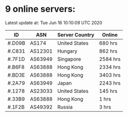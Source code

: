 # 9 online servers:

Latest update at: Tue Jun 16 10:10:09 UTC 2020

| ID | ASN | Server Country | Online |
| -- | --- | -------------- | ------ |
| #.D09B | AS174 | United States | 680 hrs |
| #.C831 | AS12301 | Hungary | 862 hrs |
| #.7F1D | AS63949 | Singapore | 2584 hrs |
| #.B6F8 | AS63888 | Hong Kong | 2334 hrs |
| #.BD3E | AS63888 | Hong Kong | 3403 hrs |
| #.2A79 | AS63949 | Japan | 2243 hrs |
| #.1278 | AS23033 | United States | 145 hrs |
| #.33B9 | AS63888 | Hong Kong | 1 hrs |
| #.1F2B | AS49392 | Russia | 3 hrs |


